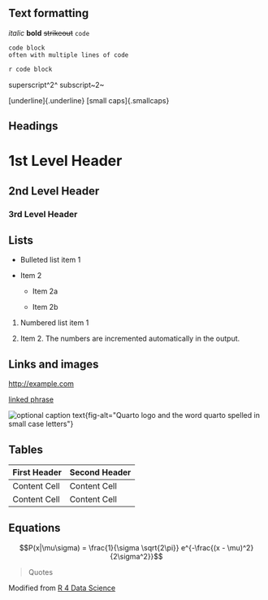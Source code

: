 ## Text formatting

*italic* **bold** ~~strikeout~~ `code`

```         
code block
often with multiple lines of code
```

``` r
r code block
```

superscript^2^ subscript~2~

[underline]{.underline} [small caps]{.smallcaps}

## Headings

# 1st Level Header

## 2nd Level Header

### 3rd Level Header

## Lists

-   Bulleted list item 1

-   Item 2

    -   Item 2a

    -   Item 2b

1.  Numbered list item 1

2.  Item 2. The numbers are incremented automatically in the output.

## Links and images

<http://example.com>

[linked phrase](http://example.com)

![optional caption text](quarto.png){fig-alt="Quarto logo and the word quarto spelled in small case letters"}

## Tables

| First Header | Second Header |
|--------------|---------------|
| Content Cell | Content Cell  |
| Content Cell | Content Cell  |

## Equations

$$P(x|\mu\sigma) = \frac{1}{\sigma \sqrt{2\pi}} e^{-\frac{(x - \mu)^2}{2\sigma^2}}$$

> Quotes

Modified from [R 4 Data Science](https://r4ds.hadley.nz/)